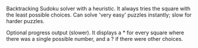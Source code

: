 Backtracking Sudoku solver with a heuristic. It always tries the square with the least possible choices. Can solve 'very easy' puzzles instantly; slow for harder puzzles.

Optional progress output (slower). It displays a * for every square where there was a single possible number, and a ? if there were other choices.
